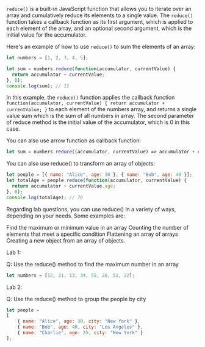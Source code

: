 `reduce()` is a built-in JavaScript function that allows you to iterate over an array and cumulatively reduce its elements to a single value. The `reduce()` function takes a callback function as its first argument, which is applied to each element of the array, and an optional second argument, which is the initial value for the accumulator.

Here's an example of how to use `reduce()` to sum the elements of an array:

```js
let numbers = [1, 2, 3, 4, 5];

let sum = numbers.reduce(function(accumulator, currentValue) {
  return accumulator + currentValue;
}, 0);
console.log(sum); // 15
```

In this example, the `reduce()` function applies the callback function `function(accumulator, currentValue) { return accumulator + currentValue; }` to each element of the numbers array, and returns a single value sum which is the sum of all numbers in array. The second parameter of reduce method is the initial value of the accumulator, which is 0 in this case.

You can also use arrow function as callback function:

```js
let sum = numbers.reduce((accumulator, currentValue) => accumulator + currentValue, 0);
```

You can also use reduce() to transform an array of objects:

```js
let people = [{ name: "Alice", age: 30 }, { name: "Bob", age: 40 }];
let totalAge = people.reduce(function(accumulator, currentValue) {
  return accumulator + currentValue.age;
}, 0);
console.log(totalAge); // 70
```

Regarding lab questions, you can use reduce() in a variety of ways, depending on your needs. Some examples are:

Find the maximum or minimum value in an array
Counting the number of elements that meet a specific condition
Flattening an array of arrays
Creating a new object from an array of objects.

Lab 1:

Q: Use the reduce() method to find the maximum number in an array
```js
let numbers = [12, 21, 13, 34, 55, 26, 51, 22];
```

Lab 2:

Q: Use the reduce() method to group the people by city

```js
let people = 
[
    { name: "Alice", age: 30, city: "New York" }, 
    { name: "Bob", age: 40, city: "Los Angeles" }, 
    { name: "Charlie", age: 25, city: "New York" }
];
```

